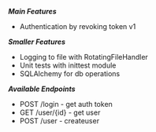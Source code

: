 ***Main Features***
- Authentication by revoking token v1

***Smaller Features***
- Logging to file with RotatingFileHandler
- Unit tests with inittest module
- SQLAlchemy for db operations

***Available Endpoints***
- POST /login - get auth token
- GET /user/{id} - get user
- POST /user - createuser
